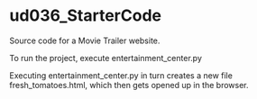 # ud036_StarterCode
Source code for a Movie Trailer website.

To run the project, execute entertainment_center.py

Executing entertainment_center.py in turn creates a new file fresh_tomatoes.html,
which then gets opened up in the browser.
